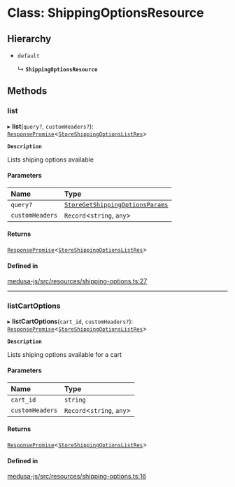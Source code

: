 # Class: ShippingOptionsResource

## Hierarchy

- `default`

  ↳ **`ShippingOptionsResource`**

## Methods

### list

▸ **list**(`query?`, `customHeaders?`): [`ResponsePromise`](../modules/internal.md#responsepromise)<[`StoreShippingOptionsListRes`](../modules/internal-45.md#storeshippingoptionslistres)\>

**`Description`**

Lists shiping options available

#### Parameters

| Name | Type |
| :------ | :------ |
| `query?` | [`StoreGetShippingOptionsParams`](internal-45.StoreGetShippingOptionsParams.md) |
| `customHeaders` | `Record`<`string`, `any`\> |

#### Returns

[`ResponsePromise`](../modules/internal.md#responsepromise)<[`StoreShippingOptionsListRes`](../modules/internal-45.md#storeshippingoptionslistres)\>

#### Defined in

[medusa-js/src/resources/shipping-options.ts:27](https://github.com/chiubaca/medusa/blob/c14b68fb7/packages/medusa-js/src/resources/shipping-options.ts#L27)

___

### listCartOptions

▸ **listCartOptions**(`cart_id`, `customHeaders?`): [`ResponsePromise`](../modules/internal.md#responsepromise)<[`StoreShippingOptionsListRes`](../modules/internal-45.md#storeshippingoptionslistres)\>

**`Description`**

Lists shiping options available for a cart

#### Parameters

| Name | Type |
| :------ | :------ |
| `cart_id` | `string` |
| `customHeaders` | `Record`<`string`, `any`\> |

#### Returns

[`ResponsePromise`](../modules/internal.md#responsepromise)<[`StoreShippingOptionsListRes`](../modules/internal-45.md#storeshippingoptionslistres)\>

#### Defined in

[medusa-js/src/resources/shipping-options.ts:16](https://github.com/chiubaca/medusa/blob/c14b68fb7/packages/medusa-js/src/resources/shipping-options.ts#L16)
